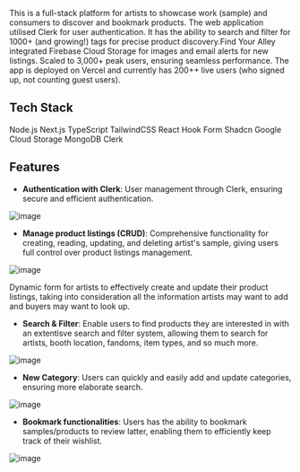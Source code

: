 This is a full-stack platform for artists to showcase work (sample) and consumers to discover and bookmark products. The web application utilised Clerk for user authentication. It has the ability to search and filter for 1000+ (and growing!) tags for precise product discovery.Find Your Alley integrated Firebase Cloud Storage for images and email alerts for new listings. Scaled to 3,000+ peak users, ensuring seamless performance. The app is deployed on Vercel and currently has 200++ live users (who signed up, not counting guest users). 

## Tech Stack
Node.js
Next.js
TypeScript
TailwindCSS
React Hook Form
Shadcn
Google Cloud Storage
MongoDB
Clerk

 ## Features
- **Authentication with Clerk**: User management through Clerk, ensuring secure and efficient authentication.

![image](https://github.com/user-attachments/assets/1bfe81d6-69a3-44db-9973-0aeafac6999f)


- **Manage product listings (CRUD)**: Comprehensive functionality for creating, reading, updating, and deleting artist's sample, giving users full control over product listings management.

![image](https://github.com/user-attachments/assets/d9b232aa-abeb-4e17-80cb-943ae4fb9a59)

Dynamic form for artists to effectively create and update their product listings, taking into consideration all the information artists may want to add and buyers may want to look up.


- **Search & Filter**: Enable users to find products they are interested in with an extentisve search and filter system, allowing them to search for artists, booth location, fandoms, item types, and so much more.

![image](https://github.com/user-attachments/assets/d38c4af8-7d09-4201-80c0-6008e6fe5012)


- **New Category**: Users can quickly and easily add and update categories, ensuring more elaborate search.

![image](https://github.com/user-attachments/assets/2cb2bdcd-8cf4-4874-aed1-95cd54e00c5f)


- **Bookmark functionalities**: Users has the ability to bookmark samples/products to review latter, enabling them to efficiently keep track of their wishlist. 

![image](https://github.com/user-attachments/assets/8d79b7cf-bfbb-47fd-9dad-4d106359d3eb)

